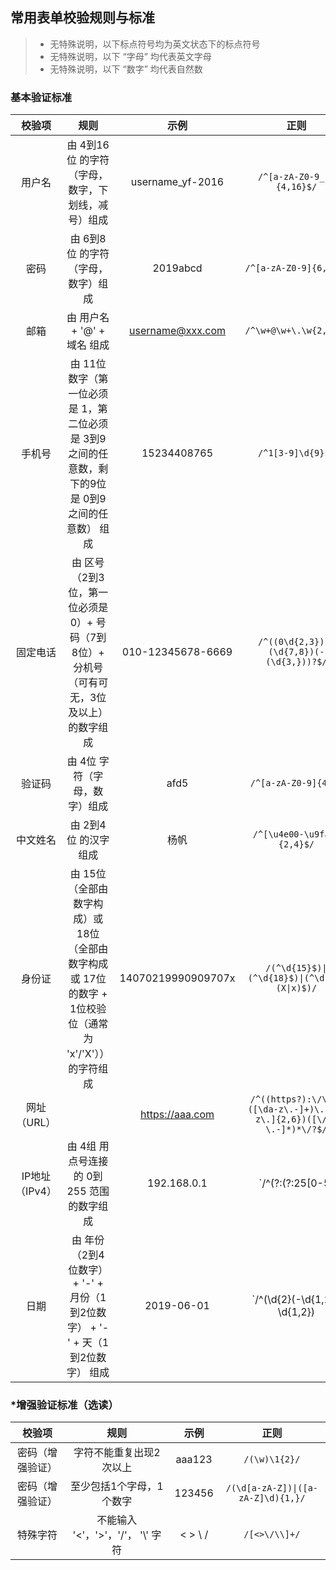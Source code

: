 ## 常用表单校验规则与标准

> - 无特殊说明，以下标点符号均为英文状态下的标点符号
> - 无特殊说明，以下 “字母” 均代表英文字母
> - 无特殊说明，以下 “数字” 均代表自然数


### 基本验证标准

|校验项|规则|示例|正则|
|:----:|:----:|:----:|:----:|
|用户名| 由 4到16位 的字符（字母，数字，下划线，减号）组成|username_yf-2016|`/^[a-zA-Z0-9_-]{4,16}$/`|
|密码| 由 6到8位 的字符（字母，数字）组成|2019abcd|`/^[a-zA-Z0-9]{6,8}$/`|
|邮箱|由 用户名 + '@' + 域名 组成|username@xxx.com|`/^\w+@\w+\.\w{2,4}$/`|
|手机号|由 11位 数字（第一位必须是 1，第二位必须是 3到9之间的任意数，剩下的9位是 0到9之间的任意数） 组成|15234408765|`/^1[3-9]\d{9}$/`|
|固定电话|由 区号（2到3位，第一位必须是0）+ 号码（7到8位）+ 分机号（可有可无，3位及以上）  的数字组成|010-12345678-6669|`/^((0\d{2,3})-)(\d{7,8})(-(\d{3,}))?$/`|
|验证码|由 4位 字符（字母，数字）组成|afd5|`/^[a-zA-Z0-9]{4}$/`|
|中文姓名|由 2到4位 的汉字组成|杨帆|`/^[\u4e00-\u9fa5]{2,4}$/`|
|身份证|由 15位（全部由数字构成）或18位（全部由数字构成 或 17位的数字 + 1位校验位（通常为 'x'/'X'）） 的字符组成|14070219990909707x|`/(^\d{15}$)\|(^\d{18}$)\|(^\d{17}(X\|x)$)/`|
|网址（URL）|  |https://aaa.com|`/^((https?):\/\/)?([\da-z\.-]+)\.([a-z\.]{2,6})([\/\w \.-]*)*\/?$/`|
|IP地址（IPv4）|由 4组 用点号连接的 0到255 范围的数字组成 |192.168.0.1 |`/^(?:(?:25[0-5]|2[0-4][0-9]|[01]?[0-9][0-9]?)\.){3}(?:25[0-5]\|2[0-4][0-9]\|[01]?[0-9][0-9]?)$/`|
|日期|由 年份（2到4位数字） + '-' +  月份（1到2位数字） + '-' +  天（1到2位数字）  组成| 2019-06-01 |`/^(\d{2}(-\d{1,2}-\d{1,2})|\d{4}-\d{1,2}-\d{1,2})$/`|


### *增强验证标准（选读）

|校验项|规则|示例|正则|
|:----:|:----:|:----:|:----:|
|密码（增强验证）| 字符不能重复出现2次以上|aaa123|`/(\w)\1{2}/`|
|密码（增强验证）| 至少包括1个字母，1个数字|123456|`/(\d[a-zA-Z])\|([a-zA-Z]\d){1,}/`|
|特殊字符| 不能输入 '<'，'>'，'/'， '\\' 字符|< > \\ /|`/[<>\/\\]+/`|


